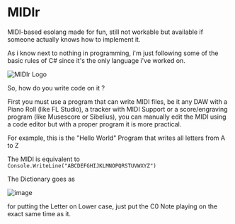 # MIDIr
MIDI-based esolang made for fun, still not workable but available if someone actually knows how to implement it.

As i know next to nothing in programming, i'm just following some of the basic rules of C# since it's the only language i've worked on.

![MIDIr Logo](https://user-images.githubusercontent.com/104397117/167442775-53d24e80-8245-4e73-b0f9-e63d3cec66d8.png)

So, how do you write code on it ?

First you must use a program that can write MIDI files, be it any DAW with a Piano Roll (like FL Studio), a tracker with MIDI Support or a score/engraving program (like Musescore or Sibelius), you can manually edit the MIDI using a code editor but with a proper program it is more practical.

For example, this is the "Hello World" Program that writes all letters from A to Z

The MIDI is equivalent to ` Console.WriteLine("ABCDEFGHIJKLMNOPQRSTUVWXYZ")`

The Dictionary goes as

![image](https://user-images.githubusercontent.com/104397117/167449193-e6886e77-f69b-410c-8fd7-ee39572fa1ee.png)


for putting the Letter on Lower case, just put the C0 Note playing on the exact same time as it.
